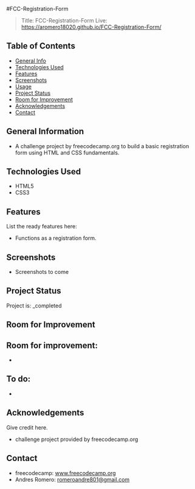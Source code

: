 #FCC-Registration-Form
> Title: FCC-Registration-Form
> Live: https://aromero18020.github.io/FCC-Registration-Form/

## Table of Contents
* [General Info](#general-information)
* [Technologies Used](#technologies-used)
* [Features](#features)
* [Screenshots](#screenshots)
* [Usage](#usage)
* [Project Status](#project-status)
* [Room for Improvement](#room-for-improvement)
* [Acknowledgements](#acknowledgements)
* [Contact](#contact)


## General Information
- A challenge project by freecodecamp.org to build a basic registration form using HTML and CSS fundamentals.


## Technologies Used
- HTML5
- CSS3


## Features
List the ready features here:
- Functions as a registration form.


## Screenshots
- Screenshots to come


## Project Status
Project is: _completed

## Room for Improvement

Room for improvement:
- 
- 

To do:
-
-



## Acknowledgements
Give credit here.
- challenge project provided by freecodecamp.org


## Contact
- freecodecamp: www.freecodecamp.org
- Andres Romero: romeroandre801@gmail.com
